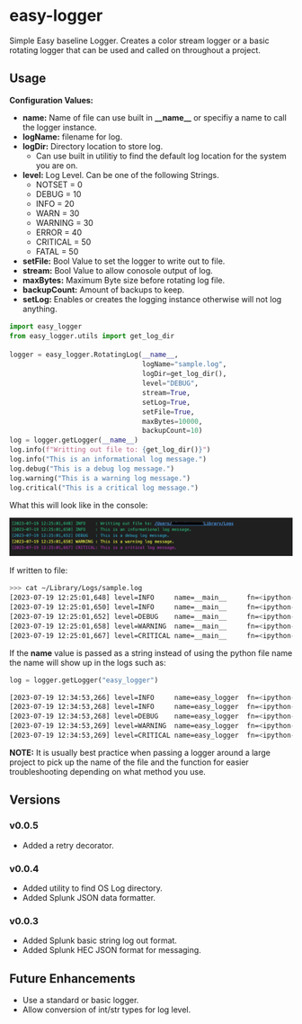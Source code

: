 # easy-logger

Simple Easy baseline Logger. Creates a color stream logger or a basic rotating logger that can be used and called on throughout a project.

## Usage

__Configuration Values:__

* __name:__ Name of file can use built in __\_\_name\_\___ or specifiy a name to call the logger instance.
* __logName:__ filename for log.
* __logDir:__ Directory location to store log.
  * Can use built in utilitiy to find the default log location for the system you are on.
* __level:__ Log Level. Can be one of the following Strings.
  * NOTSET = 0
  * DEBUG = 10
  * INFO = 20
  * WARN = 30
  * WARNING = 30
  * ERROR = 40
  * CRITICAL = 50
  * FATAL = 50
* __setFile:__ Bool Value to set the logger to write out to file.
* __stream:__ Bool Value to allow conosole output of log.
* __maxBytes:__ Maximum Byte size before rotating log file.
* __backupCount:__ Amount of backups to keep.
* __setLog:__ Enables or creates the logging instance otherwise will not log anything.

```python
import easy_logger
from easy_logger.utils import get_log_dir

logger = easy_logger.RotatingLog(__name__,
                                 logName="sample.log",
                                 logDir=get_log_dir(),
                                 level="DEBUG",
                                 stream=True,
                                 setLog=True,
                                 setFile=True,
                                 maxBytes=10000,
                                 backupCount=10)
log = logger.getLogger(__name__)
log.info(f"Writting out file to: {get_log_dir()}")
log.info("This is an informational log message.")
log.debug("This is a debug log message.")
log.warning("This is a warning log message.")
log.critical("This is a critical log message.")

```

What this will look like in the console:

![console output](sample_output.jpg)

If written to file:

```bash
>>> cat ~/Library/Logs/sample.log 
[2023-07-19 12:25:01,648] level=INFO     name=__main__     fn=<ipython-input-1-e1c5bba1549c> ln=14 func=<module>: Writting out file to: /Users/*****/Library/Logs
[2023-07-19 12:25:01,650] level=INFO     name=__main__     fn=<ipython-input-1-e1c5bba1549c> ln=15 func=<module>: This is an informational log message.
[2023-07-19 12:25:01,652] level=DEBUG    name=__main__     fn=<ipython-input-1-e1c5bba1549c> ln=16 func=<module>: This is a debug log message.
[2023-07-19 12:25:01,658] level=WARNING  name=__main__     fn=<ipython-input-1-e1c5bba1549c> ln=17 func=<module>: This is a warning log message.
[2023-07-19 12:25:01,667] level=CRITICAL name=__main__     fn=<ipython-input-1-e1c5bba1549c> ln=18 func=<module>: This is a critical log message.
```

If the __name__ value is passed as a string instead of using the python file name the name will show up in the logs such as:

```python
log = logger.getLogger("easy_logger")
```

```bash
[2023-07-19 12:34:53,266] level=INFO     name=easy_logger  fn=<ipython-input-2-297430e75a74> ln=14 func=<module>: Writting out file to: /Users/*******/Library/Logs
[2023-07-19 12:34:53,268] level=INFO     name=easy_logger  fn=<ipython-input-2-297430e75a74> ln=15 func=<module>: This is an informational log message.
[2023-07-19 12:34:53,268] level=DEBUG    name=easy_logger  fn=<ipython-input-2-297430e75a74> ln=16 func=<module>: This is a debug log message.
[2023-07-19 12:34:53,269] level=WARNING  name=easy_logger  fn=<ipython-input-2-297430e75a74> ln=17 func=<module>: This is a warning log message.
[2023-07-19 12:34:53,269] level=CRITICAL name=easy_logger  fn=<ipython-input-2-297430e75a74> ln=18 func=<module>: This is a critical log message.
```

__NOTE:__ It is usually best practice when passing a logger around a large project to pick up the name of the file and the function for easier troubleshooting depending on what method you use.

## Versions

### v0.0.5

* Added a retry decorator.

### v0.0.4

* Added utility to find OS Log directory.
* Added Splunk JSON data formatter.

### v0.0.3

* Added Splunk basic string log out format.
* Added Splunk HEC JSON format for messaging.

## Future Enhancements

* Use a standard or basic logger.
* Allow conversion of int/str types for log level.
